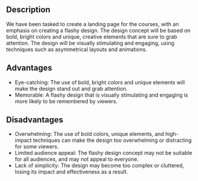 ## Description
We have been tasked to create a landing page for the courses, with an emphasis on creating a flashy design. The design concept will be based on bold, bright colors and unique, creative elements that are sure to grab attention. The design will be visually stimulating and engaging, using techniques such as asymmetrical layouts and animations.

## Advantages
- Eye-catching: The use of bold, bright colors and unique elements will make the design stand out and grab attention.
- Memorable: A flashy design that is visually stimulating and engaging is more likely to be remembered by viewers.

## Disadvantages
- Overwhelming: The use of bold colors, unique elements, and high-impact techniques can make the design too overwhelming or distracting for some viewers.
- Limited audience appeal: The flashy design concept may not be suitable for all audiences, and may not appeal to everyone.
- Lack of simplicity: The design may become too complex or cluttered, losing its impact and effectiveness as a result.